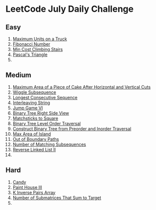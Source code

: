 # LeetCode July Daily Challenge

## Easy
1) [Maximum Units on a Truck](https://github.com/SmartOven/Java/tree/main/LeetCode/DailyChallenge/July/src/Day1)
2) [Fibonacci Number](https://github.com/SmartOven/Java/tree/main/LeetCode/DailyChallenge/July/src/Day6)
3) [Min Cost Climbing Stairs](https://github.com/SmartOven/Java/tree/main/LeetCode/DailyChallenge/July/src/Day10)
4) [Pascal's Triangle](https://github.com/SmartOven/Java/tree/main/LeetCode/DailyChallenge/July/src/Day19)
5) [](https://github.com/SmartOven/Java/tree/main/LeetCode/DailyChallenge/July/src/Day)

## Medium
1) [Maximum Area of a Piece of Cake After Horizontal and Vertical Cuts](https://github.com/SmartOven/Java/tree/main/LeetCode/DailyChallenge/July/src/Day2)
2) [Wiggle Subsequence](https://github.com/SmartOven/Java/tree/main/LeetCode/DailyChallenge/July/src/Day3)
3) [Longest Consecutive Sequence](https://github.com/SmartOven/Java/tree/main/LeetCode/DailyChallenge/July/src/Day5)
4) [Interleaving String](https://github.com/SmartOven/Java/tree/main/LeetCode/DailyChallenge/July/src/Day7)
5) [Jump Game VI](https://github.com/SmartOven/Java/tree/main/LeetCode/DailyChallenge/July/src/Day9)
6) [Binary Tree Right Side View](https://github.com/SmartOven/Java/tree/main/LeetCode/DailyChallenge/July/src/Day11)
7) [Matchsticks to Square](https://github.com/SmartOven/Java/tree/main/LeetCode/DailyChallenge/July/src/Day12)
8) [Binary Tree Level Order Traversal](https://github.com/SmartOven/Java/tree/main/LeetCode/DailyChallenge/July/src/Day13)
9) [Construct Binary Tree from Preorder and Inorder Traversal](https://github.com/SmartOven/Java/tree/main/LeetCode/DailyChallenge/July/src/Day14)
10) [Max Area of Island](https://github.com/SmartOven/Java/tree/main/LeetCode/DailyChallenge/July/src/Day15)
11) [Out of Boundary Paths](https://github.com/SmartOven/Java/tree/main/LeetCode/DailyChallenge/July/src/Day16)
12) [Number of Matching Subsequences](https://github.com/SmartOven/Java/tree/main/LeetCode/DailyChallenge/July/src/Day20)
13) [Reverse Linked List II](https://github.com/SmartOven/Java/tree/main/LeetCode/DailyChallenge/July/src/Day21)
14) [](https://github.com/SmartOven/Java/tree/main/LeetCode/DailyChallenge/July/src/Day)

## Hard
1) [Candy](https://github.com/SmartOven/Java/tree/main/LeetCode/DailyChallenge/July/src/Day4)
2) [Paint House III](https://github.com/SmartOven/Java/tree/main/LeetCode/DailyChallenge/July/src/Day8)
3) [K Inverse Pairs Array](https://github.com/SmartOven/Java/tree/main/LeetCode/DailyChallenge/July/src/Day17)
4) [Number of Submatrices That Sum to Target](https://github.com/SmartOven/Java/tree/main/LeetCode/DailyChallenge/July/src/Day18)
5) [](https://github.com/SmartOven/Java/tree/main/LeetCode/DailyChallenge/July/src/Day)
